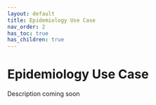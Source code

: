```yaml
---
layout: default
title: Epidemiology Use Case
nav_order: 2
has_toc: true
has_children: true
---
```


# Epidemiology Use Case

Description coming soon
